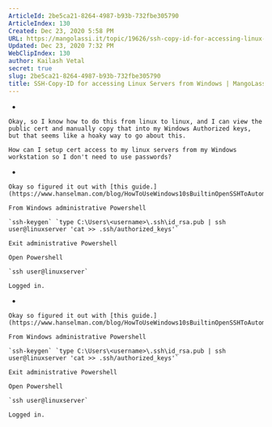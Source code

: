 ```yaml
---
ArticleId: 2be5ca21-8264-4987-b93b-732fbe305790
ArticleIndex: 130
Created: Dec 23, 2020 5:58 PM
URL: https://mangolassi.it/topic/19626/ssh-copy-id-for-accessing-linux-servers-from-windows
Updated: Dec 23, 2020 7:32 PM
WebClipIndex: 130
author: Kailash Vetal
secret: true
slug: 2be5ca21-8264-4987-b93b-732fbe305790
title: SSH-Copy-ID for accessing Linux Servers from Windows | MangoLassi
---
```

- 

    Okay, so I know how to do this from linux to linux, and I can view the public cert and manually copy that into my Windows Authorized keys, but that seems like a hoaky way to go about this.

    How can I setup cert access to my linux servers from my Windows workstation so I don't need to use passwords?

- 

    Okay so figured it out with [this guide.](https://www.hanselman.com/blog/HowToUseWindows10sBuiltinOpenSSHToAutomaticallySSHIntoARemoteLinuxMachine.aspx)

    From Windows administrative Powershell

    `ssh-keygen` `type C:\Users\<username>\.ssh\id_rsa.pub | ssh user@linuxserver 'cat >> .ssh/authorized_keys'`

    Exit administrative Powershell

    Open Powershell

    `ssh user@linuxserver`

    Logged in.

- 

    Okay so figured it out with [this guide.](https://www.hanselman.com/blog/HowToUseWindows10sBuiltinOpenSSHToAutomaticallySSHIntoARemoteLinuxMachine.aspx)

    From Windows administrative Powershell

    `ssh-keygen` `type C:\Users\<username>\.ssh\id_rsa.pub | ssh user@linuxserver 'cat >> .ssh/authorized_keys'`

    Exit administrative Powershell

    Open Powershell

    `ssh user@linuxserver`

    Logged in.
